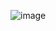 ![image](https://user-images.githubusercontent.com/72289126/161434886-bd013029-7021-44d3-b5fb-0dfc12944a8e.png)
